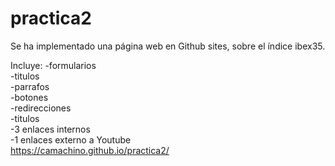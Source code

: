 # practica2
Se ha implementado una página web en Github sites,
sobre el índice ibex35.

Incluye:
-formularios <br>
-titulos<br>
-parrafos<br>
-botones<br>
-redirecciones<br>
-titulos<br>
-3 enlaces internos<br>
-1 enlaces externo a Youtube<br>
https://camachino.github.io/practica2/


